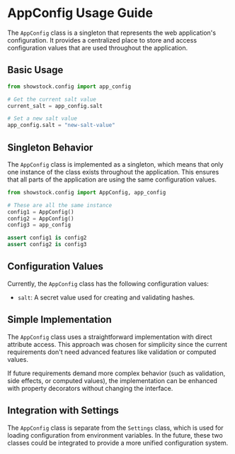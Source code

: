 # AppConfig Usage Guide

The `AppConfig` class is a singleton that represents the web application's configuration. It provides a centralized place to store and access configuration values that are used throughout the application.

## Basic Usage

```python
from showstock.config import app_config

# Get the current salt value
current_salt = app_config.salt

# Set a new salt value
app_config.salt = "new-salt-value"
```

## Singleton Behavior

The `AppConfig` class is implemented as a singleton, which means that only one instance of the class exists throughout the application. This ensures that all parts of the application are using the same configuration values.

```python
from showstock.config import AppConfig, app_config

# These are all the same instance
config1 = AppConfig()
config2 = AppConfig()
config3 = app_config

assert config1 is config2
assert config2 is config3
```

## Configuration Values

Currently, the `AppConfig` class has the following configuration values:

- `salt`: A secret value used for creating and validating hashes.

## Simple Implementation

The `AppConfig` class uses a straightforward implementation with direct attribute access. This approach was chosen for simplicity since the current requirements don't need advanced features like validation or computed values.

If future requirements demand more complex behavior (such as validation, side effects, or computed values), the implementation can be enhanced with property decorators without changing the interface.

## Integration with Settings

The `AppConfig` class is separate from the `Settings` class, which is used for loading configuration from environment variables. In the future, these two classes could be integrated to provide a more unified configuration system.